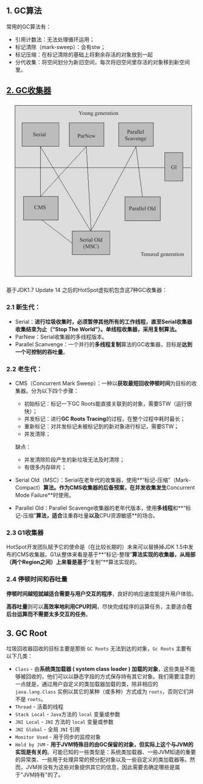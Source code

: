 ## 1. GC算法

常用的GC算法有：

- 引用计数法：无法处理循环运用；
- 标记清除（mark-sweep）：会有stw；
- 标记压缩：在标记清除的基础上将剩余存活的对象放到一起
- 分代收集：将空间划分为新旧空间，每次将旧空间里存活的对象移到新空间里。



## [2. GC收集器](https://crowhawk.github.io/2017/08/15/jvm_3/)

![gc收集器](../../Resources/gc收集器.png)

基于JDK1.7 Update 14 之后的HotSpot虚拟机包含这7种GC收集器：

### 2.1 新生代：

- Serial：**进行垃圾收集时，必须暂停其他所有的工作线程，直至Serial收集器收集结束为止（“Stop The World”）。单线程收集器，采用复制算法。**
- ParNew：Serial收集器的多线程版本。
- Parallel Scanvenge：一个并行的**多线程复制**算法的GC收集器，目标是**达到一个可控制的吞吐量**。

### 2.2 老生代：

- CMS（Concurrent Mark Sweep）：一种以**获取最短回收停顿时间**为目标的收集器。分为以下四个步骤：

    - 初始标记：标记一下GC Roots能直接关联到的对象，需要STW（运行很快）；
    - 并发标记：进行**GC Roots Tracing**的过程，在整个过程中耗时最长；
    - 重新标记：对并发标记未被标记到的新对象进行标记，需要STW；
    - 并发清除；

    缺点：

    - 并发清除阶段产生的新垃圾无法及时清除；
    - 有很多内存碎片；

- Serial Old（MSC）：Serial在老年代的收集器，使用**“标记-压缩”（Mark-Compact）**算法。作为CMS收集器的后备预案，在并发收集发生**Concurrent Mode Failure**时使用。

- Parallel Old：Parallel Scavenge收集器的老年代版本，使用**多线程**和**“标记-压缩”**算法，适合**注重吞吐量**以及**CPU资源敏感**的场合。

### 2.3 G1收集器

HotSpot开发团队赋予它的使命是（在比较长期的）未来可以替换掉JDK 1.5中发布的CMS收集器。G1从整体来看是基于**“标记-整理”**算法实现的收集器，从局部（两个Region之间）上来看是基于**“复制”**算法实现的。



### 2.4 停顿时间和吞吐量

**停顿时间越短就越适合需要与用户交互的程序**，良好的响应速度能提升用户体验。

**高吞吐量**则可以**高效率地利用CPU时间**，尽快完成程序的运算任务，主要适合**在后台运算而不需要太多交互的任务**。



## 3. GC Root

垃圾回收器回收的目标主要是那些 `GC Roots` 无法到达的对象，`Gc Roots` 主要有以下几类：

- `Class` - 由**系统类加载器 ( system class loader ) 加载的对象**，这些类是不能够被回收的，他们可以以静态字段的方式保存持有其它对象。我们需要注意的一点就是，通过用户自定义的类加载器加载的类，除非相应的 `java.lang.Class` 实例以其它的某种（或多种）方式成为 `roots`，否则它们并不是 `roots`。
- `Thread` - 活着的线程
- `Stack Local` - `Java`方法的 `local` 变量或参数
- `JNI Local` - `JNI` 方法的 `local` 变量或参数
- `JNI Global` - 全局 `JNI` 引用
- `Monitor Used` - 用于同步的监控对象
- `Held by JVM` - **用于JVM特殊目的由GC保留的对象，但实际上这个与JVM的实现是有关的**。可能已知的一些类型是：系统类加载器、一些JVM知道的重要的异常类、一些用于处理异常的预分配对象以及一些自定义的类加载器等。然而，JVM并没有为这些对象提供其它的信息，因此需要去确定哪些是属于"JVM持有"的了。